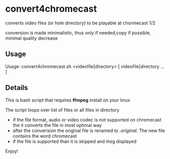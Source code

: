 # convert4chromecast

converts video files (or hole directory) to be playable at chormecast 1/2

conversion is made minimalistic, thus only if needed,copy if possible, minimal quality decrease 

## Usage 

Usage: convert4chromecast.sh <videofile|directory> [ videofile|directory ... ]

## Details 

This is bash script that requires **ffmpeg** install on your linux 

The script loops over list of files or all files in directory 
* if the file format, audio or video codec is not supported on chromecast the it converts the file in most optimal way 
* after the converision the original file is renamed to *.original*. The new file contains the word chromecast 
* if the file is supported than it is skipped and msg displayed  

Enjoy!

